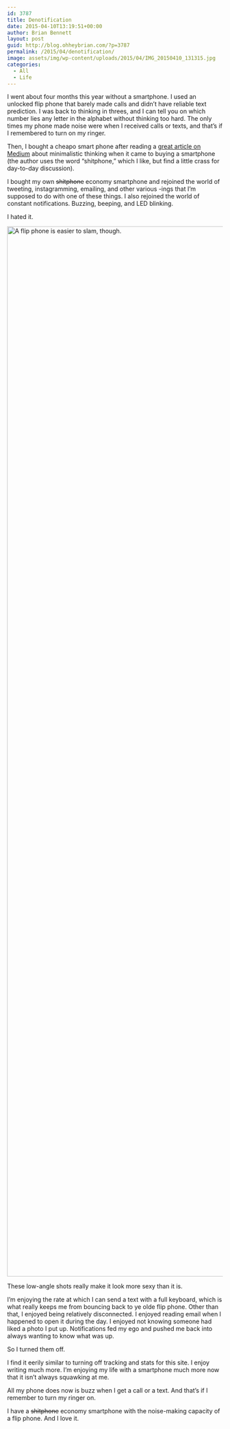 ```yaml
---
id: 3787
title: Denotification
date: 2015-04-10T13:19:51+00:00
author: Brian Bennett
layout: post
guid: http://blog.ohheybrian.com/?p=3787
permalink: /2015/04/denotification/
image: assets/img/wp-content/uploads/2015/04/IMG_20150410_131315.jpg
categories:
  - All
  - Life
---
```

I went about four months this year without a smartphone. I used an unlocked flip phone that barely made calls and didn&#8217;t have reliable text prediction. I was back to thinking in threes, and I can tell you on which number lies any letter in the alphabet without thinking too hard. The only times my phone made noise were when I received calls or texts, and that&#8217;s if I remembered to turn on my ringer.

Then, I bought a cheapo smart phone after reading a [great article on Medium](https://medium.com/matter/shitphone-a-love-story-a44e66434807) about minimalistic thinking when it came to buying a smartphone (the author uses the word &#8220;shitphone,&#8221; which I like, but find a little crass for day-to-day discussion).

I bought my own <del>shitphone</del> economy smartphone and rejoined the world of tweeting, instagramming, emailing, and other various -ings that I&#8217;m supposed to do with one of these things. I also rejoined the world of constant notifications. Buzzing, beeping, and LED blinking.

I hated it.

<div id="attachment_3790" style="max-width: 3274px" class="wp-caption aligncenter">
  <img src="http://blog.ohheybrian.com/wp-content/uploads/2015/04/IMG_20150410_131329.jpg" title="A flip phone is easier to slam, though." width="3264" height="2448" class="size-full wp-image-3790" srcset="https://blog.ohheybrian.com/wp-content/uploads/2015/04/IMG_20150410_131329.jpg 3264w, https://blog.ohheybrian.com/wp-content/uploads/2015/04/IMG_20150410_131329-300x225.jpg 300w, https://blog.ohheybrian.com/wp-content/uploads/2015/04/IMG_20150410_131329-1024x768.jpg 1024w" sizes="(max-width: 3264px) 100vw, 3264px" />

  <p class="wp-caption-text">
    These low-angle shots really make it look more sexy than it is.
  </p>
</div>

I&#8217;m enjoying the rate at which I can send a text with a full keyboard, which is what really keeps me from bouncing back to ye olde flip phone. Other than that, I enjoyed being relatively disconnected. I enjoyed reading email when I happened to open it during the day. I enjoyed not knowing someone had liked a photo I put up. Notifications fed my ego and pushed me back into always wanting to know what was up.

So I turned them off.

I find it eerily similar to turning off tracking and stats for this site. I enjoy writing much more. I&#8217;m enjoying my life with a smartphone much more now that it isn&#8217;t always squawking at me.

All my phone does now is buzz when I get a call or a text. And that&#8217;s if I remember to turn my ringer on.

I have a <del>shitphone</del> economy smartphone with the noise-making capacity of a flip phone. And I love it.

